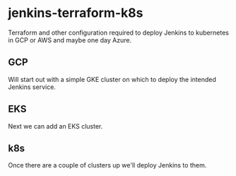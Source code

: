 # jenkins-terraform-k8s

Terraform and other configuration required to deploy Jenkins to kubernetes in GCP or AWS and maybe one day Azure.

## GCP

Will start out with a simple GKE cluster on which to deploy the intended Jenkins service.

## EKS

Next we can add an EKS cluster.

## k8s

Once there are a couple of clusters up we'll deploy Jenkins to them.
